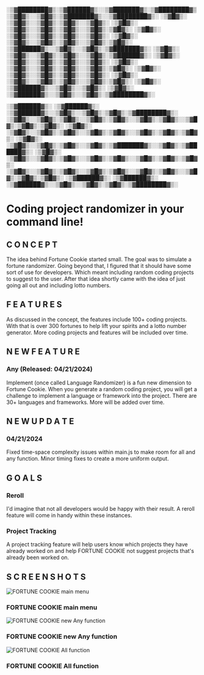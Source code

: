 ░▒▓████████▓▒░▒▓██████▓▒░░▒▓███████▓▒░▒▓████████▓▒░▒▓█▓▒░░▒▓█▓▒░▒▓███████▓▒░░▒▓████████▓▒░
░▒▓█▓▒░     ░▒▓█▓▒░░▒▓█▓▒░▒▓█▓▒░░▒▓█▓▒░ ░▒▓█▓▒░   ░▒▓█▓▒░░▒▓█▓▒░▒▓█▓▒░░▒▓█▓▒░▒▓█▓▒░
░▒▓█▓▒░     ░▒▓█▓▒░░▒▓█▓▒░▒▓█▓▒░░▒▓█▓▒░ ░▒▓█▓▒░   ░▒▓█▓▒░░▒▓█▓▒░▒▓█▓▒░░▒▓█▓▒░▒▓█▓▒░
░▒▓██████▓▒░░▒▓█▓▒░░▒▓█▓▒░▒▓███████▓▒░  ░▒▓█▓▒░   ░▒▓█▓▒░░▒▓█▓▒░▒▓█▓▒░░▒▓█▓▒░▒▓██████▓▒░
░▒▓█▓▒░     ░▒▓█▓▒░░▒▓█▓▒░▒▓█▓▒░░▒▓█▓▒░ ░▒▓█▓▒░   ░▒▓█▓▒░░▒▓█▓▒░▒▓█▓▒░░▒▓█▓▒░▒▓█▓▒░
░▒▓█▓▒░     ░▒▓█▓▒░░▒▓█▓▒░▒▓█▓▒░░▒▓█▓▒░ ░▒▓█▓▒░   ░▒▓█▓▒░░▒▓█▓▒░▒▓█▓▒░░▒▓█▓▒░▒▓█▓▒░
░▒▓█▓▒░      ░▒▓██████▓▒░░▒▓█▓▒░░▒▓█▓▒░ ░▒▓█▓▒░    ░▒▓██████▓▒░░▒▓█▓▒░░▒▓█▓▒░▒▓████████▓▒░


 ░▒▓██████▓▒░ ░▒▓██████▓▒░ ░▒▓██████▓▒░░▒▓█▓▒░░▒▓█▓▒░▒▓█▓▒░▒▓████████▓▒░
░▒▓█▓▒░░▒▓█▓▒░▒▓█▓▒░░▒▓█▓▒░▒▓█▓▒░░▒▓█▓▒░▒▓█▓▒░░▒▓█▓▒░▒▓█▓▒░▒▓█▓▒░
░▒▓█▓▒░      ░▒▓█▓▒░░▒▓█▓▒░▒▓█▓▒░░▒▓█▓▒░▒▓█▓▒░░▒▓█▓▒░▒▓█▓▒░▒▓█▓▒░
░▒▓█▓▒░      ░▒▓█▓▒░░▒▓█▓▒░▒▓█▓▒░░▒▓█▓▒░▒▓███████▓▒░░▒▓█▓▒░▒▓██████▓▒░
░▒▓█▓▒░      ░▒▓█▓▒░░▒▓█▓▒░▒▓█▓▒░░▒▓█▓▒░▒▓█▓▒░░▒▓█▓▒░▒▓█▓▒░▒▓█▓▒░
░▒▓█▓▒░░▒▓█▓▒░▒▓█▓▒░░▒▓█▓▒░▒▓█▓▒░░▒▓█▓▒░▒▓█▓▒░░▒▓█▓▒░▒▓█▓▒░▒▓█▓▒░
 ░▒▓██████▓▒░ ░▒▓██████▓▒░ ░▒▓██████▓▒░░▒▓█▓▒░░▒▓█▓▒░▒▓█▓▒░▒▓████████▓▒░

# Coding project randomizer in your command line!

## C O N C E P T

The idea behind Fortune Cookie started small. The goal was to simulate a fortune randomizer. Going beyond that, I figured that it should have some sort of use for developers. Which meant including random coding projects to suggest to the user. After that idea shortly came with the idea of just going all out and including lotto numbers.

## F E A T U R E S

As discussed in the concept, the features include 100+ coding projects. With that is over 300 fortunes to help lift your spirits and a lotto number generator. More coding projects and features will be included over time.

## N E W F E A T U R E

### Any (Released: 04/21/2024)
Implement (once called Language Randomizer) is a fun new dimension to Fortune Cookie. When you generate a random coding project, you will get a challenge to implement a language or framework into the project. There are 30+ languages and frameworks. More will be added over time.

## N E W U P D A T E
### 04/21/2024
Fixed time-space complexity issues within main.js to make room for all and any function. Minor timing fixes to create a more uniform output.

## G O A L S

### Reroll
I'd imagine that not all developers would be happy with their result. A reroll feature will come in handy within these instances.

### Project Tracking
A project tracking feature will help users know which projects they have already worked on and help FORTUNE COOKIE not suggest projects that's already been worked on.

## S C R E E N S H O T S
![FORTUNE COOKIE main menu](https://i.imgur.com/zaXjj67.png)
### FORTUNE COOKIE main menu

![FORTUNE COOKIE new Any function](https://i.imgur.com/FcPohCR.png)
### FORTUNE COOKIE new Any function

![FORTUNE COOKIE All function](https://i.imgur.com/OEK9ofk.png)
### FORTUNE COOKIE All function
